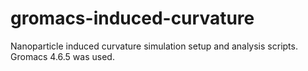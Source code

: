 # gromacs-induced-curvature
Nanoparticle induced curvature simulation setup and analysis scripts.
Gromacs 4.6.5 was used. 
